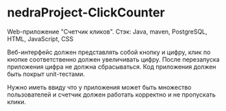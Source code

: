 # nedraProject-ClickCounter
Web-приложение "Счетчик кликов".
Стэк: Java, maven, PostgreSQL, HTML, JavaScript, CSS

Веб-интерфейс должен представлять собой кнопку и цифру, клик по кнопке соответственно должен увеличивать цифру. После перезапуска приложения цифра не должна сбрасываться.
Код приложения должен быть покрыт unit-тестами.

Нужно иметь ввиду что у приложения может быть множество пользователей и счетчик должен работать корректно и не пропускать клики.
